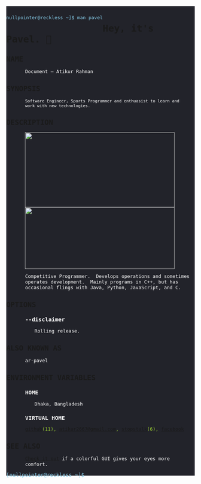 


<!--
**ar-pavel/ar-pavel** is a ✨ _special_ ✨ repository because its `README.md` (this file) appears on your GitHub profile.

Here are some ideas to get you started:

- 🔭 I’m currently working on ...
- 🌱 I’m currently learning ...
- 👯 I’m looking to collaborate on ...
- 🤔 I’m looking for help with ...
- 💬 Ask me about ...
- 📫 How to reach me: ...
- 😄 Pronouns: ...
- ⚡ Fun fact: ...
-->

<div style="font-family: Source Code Pro, monospace, monospace;
				font-size: 0.9em;
				background-color: silver;
				position: relative;
                position: relative;
                " >
    <div style="max-width: 55em;
				margin: auto;
				background-color: #22232A;
				padding-right: 10px;
				padding-top: 10px;
				padding-bottom: 10px;">	
                <p  style="float:left; color:skyblue">nullpointer@reckless ~]$ man pavel</p>
    <div> 
	    <h1> Hey, it's Pavel.  👋 </h1>
    
</div>
<div style="section">
    <h2>NAME</h2>
    <div style="margin-left: 4em; color: white;">
		<p>Document — Atikur Rahman</p>
	</div>
</div>
	
<div class="section">
    <h2>SYNOPSIS</h2>
    <div style="margin-left: 4em; color: white;">
        <code>Software Engineer, Sports Programmer and enthuasist to learn and work with new technologies.</code> 
    </div>
</div>
	
<div class="section">
    <h2>DESCRIPTION</h2>
					<div style="margin-left: 4em; color: white;">
						<div display="flex" flex-direction="row" align-items= "center">
  <img height="200" width="400" src="https://github-readme-stats.vercel.app/api?username=ar-pavel&show_icons=true" />  
  <img height="165" width="400" src="https://github-readme-stats.vercel.app/api/top-langs/?username=ar-pavel&layout=compact" />   
</div>
						<p>Competitive Programmer.&thinsp; Develops operations and sometimes operates development.&thinsp; Mainly programs in C++, but has occasional flings with Java, Python, JavaScript, and C.</p>
					</div>
				</div>
	
<div class="section">
					<h2>OPTIONS</h2>
					<div style="margin-left: 4em; color: white;">
						<h3>--disclaimer</h3>
						<p style="margin-left: 2em;">Rolling release.</p>
					</div>
				</div>
	
<div class="section">
					<h2>ALSO KNOWN AS</h2>
					<div style="margin-left: 4em; color: white;">
						<p>ar-pavel</p>
					</div>
				</div>
	
<div class="section">
					<h2>ENVIRONMENT VARIABLES</h2>
					<div style="margin-left: 4em; color: white;">
						<h3>HOME</h3>
						<p style="margin-left: 2em;">Dhaka, Bangladesh</p>
						<h3>VIRTUAL HOME</h3>
						<p style="margin-bottom: 1em;
				color: yellowgreen;"><a href="https://github.com/ar-pavel">github</a>(11), <a href="mailto:atikur2667@gmail.com">atikur2667@gmail.com</a>, <a href=https://www.stopstalk.com/user/profile/arpavel> stopstalk</a>(6), <a href="https://www.facebook.com/hibernatingdaemon">facebook</a></a></p>
</div>
</div>
<div class="section">
    <h2>SEE ALSO</h2>
    <div style="margin-left: 4em; color: white;">
		<p> <a href="https://ar-pavel.netlify.app">Check it out</a>  if a colorful GUI  gives your eyes more comfort.</p>
<!--<p> Update is on the way... </P> -->
							  </div>
</div>
<span style="color:skyblue;
				/* font-weight: bold; */
				font-size: 1.1em;" >
<div style="float:left; color:skyblue padding-buttom:10px;">[nullpointer@reckless ~]$  </div>
    <div id="show" style="display: none; color:white; padding-left: 15.5em;">  _ </div>					
    </span>				
</div>
</div>
